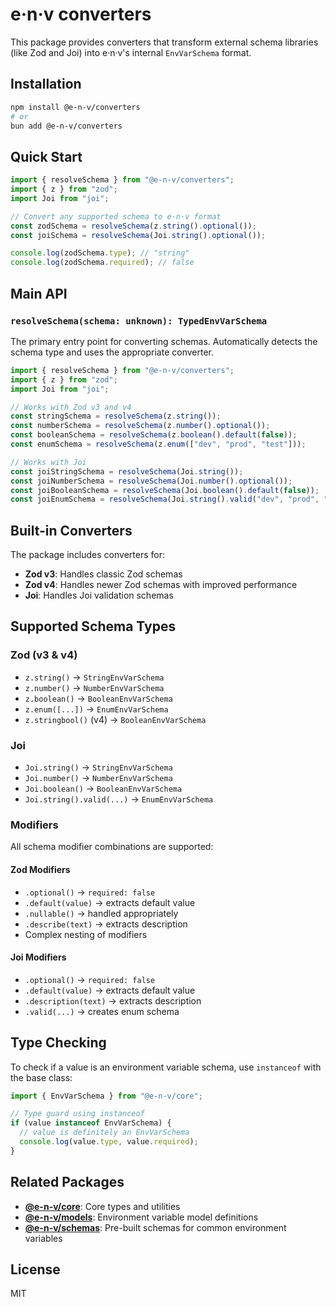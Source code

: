 # e·n·v converters

This package provides converters that transform external schema libraries (like Zod and Joi) into e·n·v's internal `EnvVarSchema` format.

## Installation

```bash
npm install @e-n-v/converters
# or
bun add @e-n-v/converters
```

## Quick Start

```typescript
import { resolveSchema } from "@e-n-v/converters";
import { z } from "zod";
import Joi from "joi";

// Convert any supported schema to e·n·v format
const zodSchema = resolveSchema(z.string().optional());
const joiSchema = resolveSchema(Joi.string().optional());

console.log(zodSchema.type); // "string"
console.log(zodSchema.required); // false
```

## Main API

### `resolveSchema(schema: unknown): TypedEnvVarSchema`

The primary entry point for converting schemas. Automatically detects the schema type and uses the appropriate converter.

```typescript
import { resolveSchema } from "@e-n-v/converters";
import { z } from "zod";
import Joi from "joi";

// Works with Zod v3 and v4
const stringSchema = resolveSchema(z.string());
const numberSchema = resolveSchema(z.number().optional());
const booleanSchema = resolveSchema(z.boolean().default(false));
const enumSchema = resolveSchema(z.enum(["dev", "prod", "test"]));

// Works with Joi
const joiStringSchema = resolveSchema(Joi.string());
const joiNumberSchema = resolveSchema(Joi.number().optional());
const joiBooleanSchema = resolveSchema(Joi.boolean().default(false));
const joiEnumSchema = resolveSchema(Joi.string().valid("dev", "prod", "test"));
```

## Built-in Converters

The package includes converters for:

- **Zod v3**: Handles classic Zod schemas
- **Zod v4**: Handles newer Zod schemas with improved performance
- **Joi**: Handles Joi validation schemas

## Supported Schema Types

### Zod (v3 & v4)

- `z.string()` → `StringEnvVarSchema`
- `z.number()` → `NumberEnvVarSchema`
- `z.boolean()` → `BooleanEnvVarSchema`
- `z.enum([...])` → `EnumEnvVarSchema`
- `z.stringbool()` (v4) → `BooleanEnvVarSchema`

### Joi

- `Joi.string()` → `StringEnvVarSchema`
- `Joi.number()` → `NumberEnvVarSchema`
- `Joi.boolean()` → `BooleanEnvVarSchema`
- `Joi.string().valid(...)` → `EnumEnvVarSchema`

### Modifiers

All schema modifier combinations are supported:

#### Zod Modifiers

- `.optional()` → `required: false`
- `.default(value)` → extracts default value
- `.nullable()` → handled appropriately
- `.describe(text)` → extracts description
- Complex nesting of modifiers

#### Joi Modifiers

- `.optional()` → `required: false`
- `.default(value)` → extracts default value
- `.description(text)` → extracts description
- `.valid(...)` → creates enum schema

## Type Checking

To check if a value is an environment variable schema, use `instanceof` with the base class:

```typescript
import { EnvVarSchema } from "@e-n-v/core";

// Type guard using instanceof
if (value instanceof EnvVarSchema) {
  // value is definitely an EnvVarSchema
  console.log(value.type, value.required);
}
```

## Related Packages

- **[@e-n-v/core](../core)**: Core types and utilities
- **[@e-n-v/models](../models)**: Environment variable model definitions
- **[@e-n-v/schemas](../schemas)**: Pre-built schemas for common environment variables

## License

MIT
